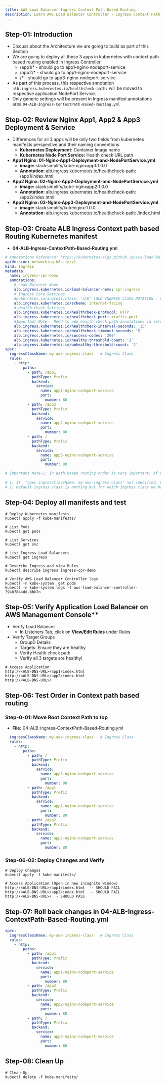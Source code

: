 ```yaml
---
title: AWS Load Balancer Ingress Context Path Based Routing
description: Learn AWS Load Balancer Controller - Ingress Context Path Based Routing
---
```


## Step-01: Introduction

- Discuss about the Architecture we are going to build as part of this Section
- We are going to deploy all these 3 apps in kubernetes with context path based routing enabled in Ingress Controller
  - /app1/* - should go to app1-nginx-nodeport-service
  - /app2/* - should go to app1-nginx-nodeport-service
  - /*    - should go to  app3-nginx-nodeport-service
- As part of this process, this respective annotation `alb.ingress.kubernetes.io/healthcheck-path:` will be moved to respective application NodePort Service.
- Only generic settings will be present in Ingress manifest annotations area `04-ALB-Ingress-ContextPath-Based-Routing.yml`  

## Step-02: Review Nginx App1, App2 & App3 Deployment & Service

- Differences for all 3 apps will be only two fields from kubernetes manifests perspective and their naming conventions
  - **Kubernetes Deployment:** Container Image name
  - **Kubernetes Node Port Service:** Health check URL path
- **App1 Nginx: 01-Nginx-App1-Deployment-and-NodePortService.yml**
  - **image:** stacksimplify/kube-nginxapp1:1.0.0
  - **Annotation:** alb.ingress.kubernetes.io/healthcheck-path: /app1/index.html
- **App2 Nginx: 02-Nginx-App2-Deployment-and-NodePortService.yml**
  - **image:** stacksimplify/kube-nginxapp2:1.0.0
  - **Annotation:** alb.ingress.kubernetes.io/healthcheck-path: /app2/index.html
- **App3 Nginx: 03-Nginx-App3-Deployment-and-NodePortService.yml**
  - **image:** stacksimplify/kubenginx:1.0.0
  - **Annotation:** alb.ingress.kubernetes.io/healthcheck-path: /index.html

## Step-03: Create ALB Ingress Context path based Routing Kubernetes manifest

- **04-ALB-Ingress-ContextPath-Based-Routing.yml**

```yaml
# Annotations Reference: https://kubernetes-sigs.github.io/aws-load-balancer-controller/latest/guide/ingress/annotations/
apiVersion: networking.k8s.io/v1
kind: Ingress
metadata:
  name: ingress-cpr-demo
  annotations:
    # Load Balancer Name
    alb.ingress.kubernetes.io/load-balancer-name: cpr-ingress
    # Ingress Core Settings
    #kubernetes.io/ingress.class: "alb" (OLD INGRESS CLASS NOTATION - STILL WORKS BUT RECOMMENDED TO USE IngressClass Resource)
    alb.ingress.kubernetes.io/scheme: internet-facing
    # Health Check Settings
    alb.ingress.kubernetes.io/healthcheck-protocol: HTTP 
    alb.ingress.kubernetes.io/healthcheck-port: traffic-port
    #Important Note:  Need to add health check path annotations in service level if we are planning to use multiple targets in a load balancer    
    alb.ingress.kubernetes.io/healthcheck-interval-seconds: '15'
    alb.ingress.kubernetes.io/healthcheck-timeout-seconds: '5'
    alb.ingress.kubernetes.io/success-codes: '200'
    alb.ingress.kubernetes.io/healthy-threshold-count: '2'
    alb.ingress.kubernetes.io/unhealthy-threshold-count: '2'   
spec:
  ingressClassName: my-aws-ingress-class   # Ingress Class                  
  rules:
    - http:
        paths:      
          - path: /app1
            pathType: Prefix
            backend:
              service:
                name: app1-nginx-nodeport-service
                port: 
                  number: 80
          - path: /app2
            pathType: Prefix
            backend:
              service:
                name: app2-nginx-nodeport-service
                port: 
                  number: 80
          - path: /
            pathType: Prefix
            backend:
              service:
                name: app3-nginx-nodeport-service
                port: 
                  number: 80              

# Important Note-1: In path based routing order is very important, if we are going to use  "/*", try to use it at the end of all rules.                                        
                        
# 1. If  "spec.ingressClassName: my-aws-ingress-class" not specified, will reference default ingress class on this kubernetes cluster
# 2. Default Ingress class is nothing but for which ingress class we have the annotation `ingressclass.kubernetes.io/is-default-class: "true"`                      
```

## Step-04: Deploy all manifests and test

```t
# Deploy Kubernetes manifests
kubectl apply -f kube-manifests/

# List Pods
kubectl get pods

# List Services
kubectl get svc

# List Ingress Load Balancers
kubectl get ingress

# Describe Ingress and view Rules
kubectl describe ingress ingress-cpr-demo

# Verify AWS Load Balancer Controller logs
kubectl -n kube-system  get pods 
kubectl -n kube-system logs -f aws-load-balancer-controller-794b7844dd-8hk7n 
```

## Step-05: Verify Application Load Balancer on AWS Management Console**

- Verify Load Balancer
  - In Listeners Tab, click on **View/Edit Rules** under Rules
- Verify Target Groups
  - GroupD Details
  - Targets: Ensure they are healthy
  - Verify Health check path
  - Verify all 3 targets are healthy)

```t
# Access Application
http://<ALB-DNS-URL>/app1/index.html
http://<ALB-DNS-URL>/app2/index.html
http://<ALB-DNS-URL>/
```

## Step-06: Test Order in Context path based routing

### Step-0-01: Move Root Context Path to top

- **File:** 04-ALB-Ingress-ContextPath-Based-Routing.yml

```yaml
  ingressClassName: my-aws-ingress-class   # Ingress Class                  
  rules:
    - http:
        paths:      
          - path: /
            pathType: Prefix
            backend:
              service:
                name: app3-nginx-nodeport-service
                port: 
                  number: 80           
          - path: /app1
            pathType: Prefix
            backend:
              service:
                name: app1-nginx-nodeport-service
                port: 
                  number: 80
          - path: /app2
            pathType: Prefix
            backend:
              service:
                name: app2-nginx-nodeport-service
                port: 
                  number: 80
```

### Step-06-02: Deploy Changes and Verify

```t
# Deploy Changes
kubectl apply -f kube-manifests/

# Access Application (Open in new incognito window)
http://<ALB-DNS-URL>/app1/index.html  -- SHOULD FAIL
http://<ALB-DNS-URL>/app2/index.html  -- SHOULD FAIL
http://<ALB-DNS-URL>/  - SHOULD PASS
```

## Step-07: Roll back changes in 04-ALB-Ingress-ContextPath-Based-Routing.yml

```yaml
spec:
  ingressClassName: my-aws-ingress-class   # Ingress Class                  
  rules:
    - http:
        paths:      
          - path: /app1
            pathType: Prefix
            backend:
              service:
                name: app1-nginx-nodeport-service
                port: 
                  number: 80
          - path: /app2
            pathType: Prefix
            backend:
              service:
                name: app2-nginx-nodeport-service
                port: 
                  number: 80
          - path: /
            pathType: Prefix
            backend:
              service:
                name: app3-nginx-nodeport-service
                port: 
                  number: 80              
```

## Step-08: Clean Up

```t
# Clean-Up
kubectl delete -f kube-manifests/
```
